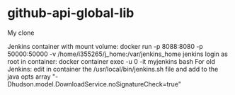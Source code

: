 # github-api-global-lib
My clone

Jenkins container with mount volume: 
docker run -p 8088:8080 -p 50000:50000 -v /home/i355265/j_home:/var/jenkins_home jenkins
login as root in container: docker container exec -u 0 -it myjenkins bash
For old Jenkins: edit in container the /usr/local/bin/jenkins.sh file and add to the java opts array
    "-Dhudson.model.DownloadService.noSignatureCheck=true"